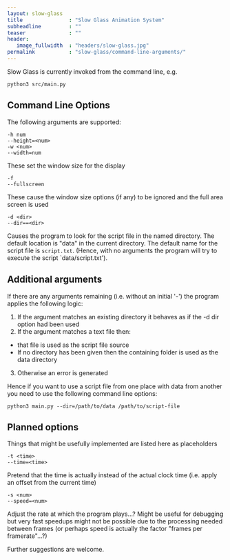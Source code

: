 ```yaml
---
layout: slow-glass
title               : "Slow Glass Animation System"
subheadline         : ""
teaser              : ""
header:
   image_fullwidth  : "headers/slow-glass.jpg"
permalink           : "slow-glass/command-line-arguments/"
---
```



Slow Glass is currently invoked from the command line, e.g.

```
python3 src/main.py
```

## Command Line Options

The following arguments are supported:

```
-h num
--height=<num>
-w <num>
--width=num
```

These set the window size for the display

```
-f
--fullscreen
```

These cause the window size options (if any) to be ignored and the full area screen is used


```
-d <dir>
--dir==<dir>
```

Causes the program to look for the script file in the named directory. The default location is "data" in the current directory. The default name for the script file is `script.txt`. (Hence, with no arguments the program will try to execute the script `data/script.txt').

## Additional arguments

If there are any arguments remaining (i.e. without an initial '-') the program applies the following logic:

1. If the argument matches an existing directory it behaves as if the -d dir option had been used
2. If the argument matches a text file then:
  * that file is used as the script file source
  * If no directory has been given then the containing folder is used as the data directory
3. Otherwise an error is generated

Hence if you want to use a script file from one place with data from another you need to use the following command line options:

```
python3 main.py --dir=/path/to/data /path/to/script-file
```

## Planned options

Things that might be usefully implemented are listed here as placeholders

```
-t <time>
--time=<time>
```

Pretend that the time is actually <time> instead of the actual clock time (i.e. apply an offset from the current time)

```
-s <num>
--speed=<num>
```

Adjust the rate at which the program plays...? Might be useful for debugging but very fast speedups might not be possible due to the processing needed between frames (or perhaps speed is actually the factor "frames per framerate"...?)

Further suggestions are welcome.


